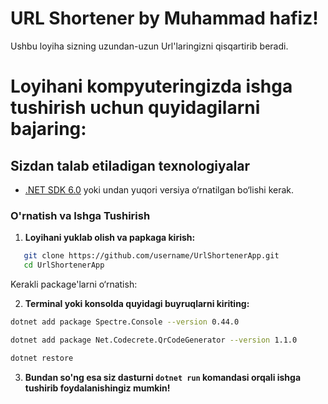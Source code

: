 # URL Shortener by Muhammad hafiz!

Ushbu loyiha sizning uzundan-uzun Url'laringizni qisqartirib beradi.

# Loyihani kompyuteringizda ishga tushirish uchun quyidagilarni bajaring:

## Sizdan talab etiladigan texnologiyalar

- [.NET SDK 6.0](https://dotnet.microsoft.com/download/dotnet/6.0) yoki undan yuqori versiya o‘rnatilgan bo‘lishi kerak.

### O'rnatish va Ishga Tushirish

1. **Loyihani yuklab olish va papkaga kirish:**
```bash
   git clone https://github.com/username/UrlShortenerApp.git
   cd UrlShortenerApp
```
Kerakli package'larni o‘rnatish:

2. **Terminal yoki konsolda quyidagi buyruqlarni kiriting:**

```bash
dotnet add package Spectre.Console --version 0.44.0

dotnet add package Net.Codecrete.QrCodeGenerator --version 1.1.0

dotnet restore
```

3. **Bundan so'ng esa siz dasturni `dotnet run` komandasi orqali ishga tushirib foydalanishingiz mumkin!**